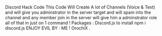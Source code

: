 Discord Hack Code
This Code Will Create A lot of Channels (Voice & Text)
and will give you adminstrator in the server target 
and will spam into the channel
and any member join in the server will give him a adminstrator role
all of that in just on 1 command !
Packages : Discord.js to install npm i discord.js
ENJOY
EVIL
BY : ME !
OrochiX .
